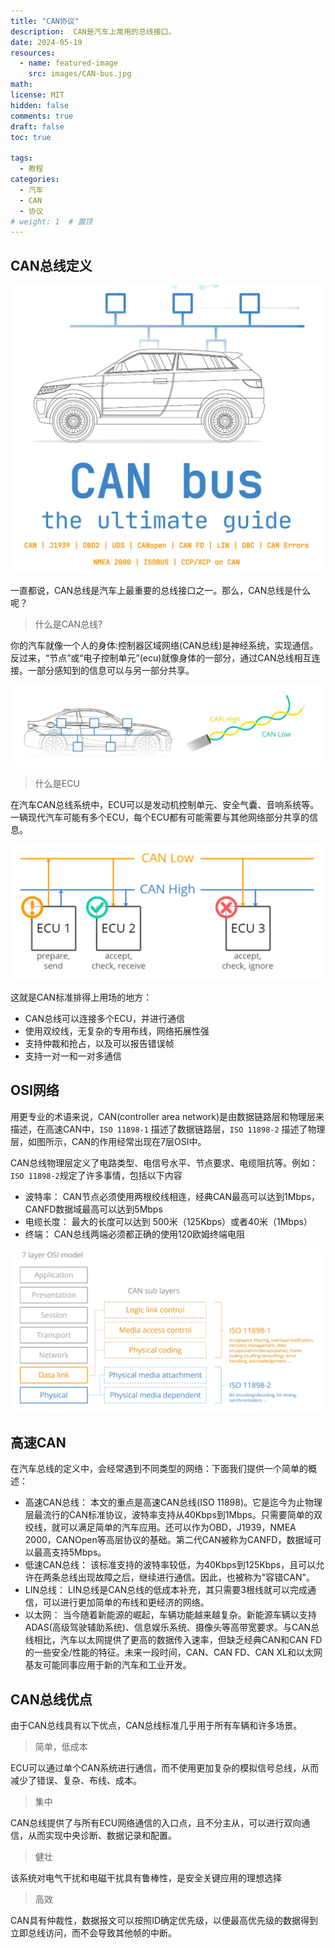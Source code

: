 ```yaml
---
title: "CAN协议"
description:  CAN是汽车上常用的总线接口。
date: 2024-05-19
resources:
  - name: featured-image
    src: images/CAN-bus.jpg
math: 
license: MIT
hidden: false
comments: true
draft: false
toc: true

tags:
  - 教程
categories:
  - 汽车
  - CAN
  - 协议
# weight: 1  # 置顶
---
```



## CAN总线定义
![can协议](images/CAN-bus.jpg)


一直都说，CAN总线是汽车上最重要的总线接口之一。那么，CAN总线是什么呢？


> 什么是CAN总线?


你的汽车就像一个人的身体:控制器区域网络(CAN总线)是神经系统，实现通信。反过来，“节点”或“电子控制单元”(ecu)就像身体的一部分，通过CAN总线相互连接。一部分感知到的信息可以与另一部分共享。

![can总线](images/CAR&BUS.jpg 'hello')


> 什么是ECU

在汽车CAN总线系统中，ECU可以是发动机控制单元、安全气囊、音响系统等。一辆现代汽车可能有多个ECU，每个ECU都有可能需要与其他网络部分共享的信息。

![ECU](images/ECU_Trans.png)

这就是CAN标准排得上用场的地方：
- CAN总线可以连接多个ECU，并进行通信
- 使用双绞线，无复杂的专用布线，网络拓展性强
- 支持仲裁和抢占，以及可以报告错误帧
- 支持一对一和一对多通信


## OSI网络

用更专业的术语来说，CAN(controller area network)是由数据链路层和物理层来描述，在高速CAN中，`ISO 11898-1` 描述了数据链路层，`ISO 11898-2` 描述了物理层，如图所示，CAN的作用经常出现在7层OSI中。

CAN总线物理层定义了电路类型、电信号水平、节点要求、电缆阻抗等。例如：`ISO 11898-2`规定了许多事情，包括以下内容
- 波特率： CAN节点必须使用两根绞线相连，经典CAN最高可以达到1Mbps，CANFD数据域最高可以达到5Mbps
- 电缆长度： 最大的长度可以达到 500米（125Kbps）或者40米（1Mbps）
- 终端： CAN总线两端必须都正确的使用120欧姆终端电阻

![OSI分层](images/OSI-layer.png)


## 高速CAN

在汽车总线的定义中，会经常遇到不同类型的网络：下面我们提供一个简单的概述：

- 高速CAN总线： 本文的重点是高速CAN总线(ISO 11898)。它是迄今为止物理层最流行的CAN标准协议，波特率支持从40Kbps到1Mbps。只需要简单的双绞线，就可以满足简单的汽车应用。还可以作为OBD，J1939，NMEA 2000，CANOpen等高层协议的基础。第二代CAN被称为CANFD，数据域可以最高支持5Mbps。
- 低速CAN总线： 该标准支持的波特率较低，为40Kbps到125Kbps，且可以允许在两条总线出现故障之后，继续进行通信。因此，也被称为"容错CAN"。
- LIN总线： LIN总线是CAN总线的低成本补充，其只需要3根线就可以完成通信，可以进行更加简单的布线和更经济的网络。
- 以太网： 当今随着新能源的崛起，车辆功能越来越复杂。新能源车辆以支持ADAS(高级驾驶辅助系统)、信息娱乐系统、摄像头等高带宽要求。与CAN总线相比，汽车以太网提供了更高的数据传入速率，但缺乏经典CAN和CAN FD的一些安全/性能的特征。未来一段时间，CAN、CAN FD、CAN XL和以太网基友可能同事应用于新的汽车和工业开发。

## CAN总线优点

由于CAN总线具有以下优点，CAN总线标准几乎用于所有车辆和许多场景。

> 简单，低成本

ECU可以通过单个CAN系统进行通信，而不使用更加复杂的模拟信号总线，从而减少了错误、复杂、布线、成本。

> 集中

CAN总线提供了与所有ECU网络通信的入口点，且不分主从，可以进行双向通信，从而实现中央诊断、数据记录和配置。

> 健壮

该系统对电气干扰和电磁干扰具有鲁棒性，是安全关键应用的理想选择

> 高效

CAN具有仲裁性，数据报文可以按照ID确定优先级，以便最高优先级的数据得到立即总线访问，而不会导致其他帧的中断。



